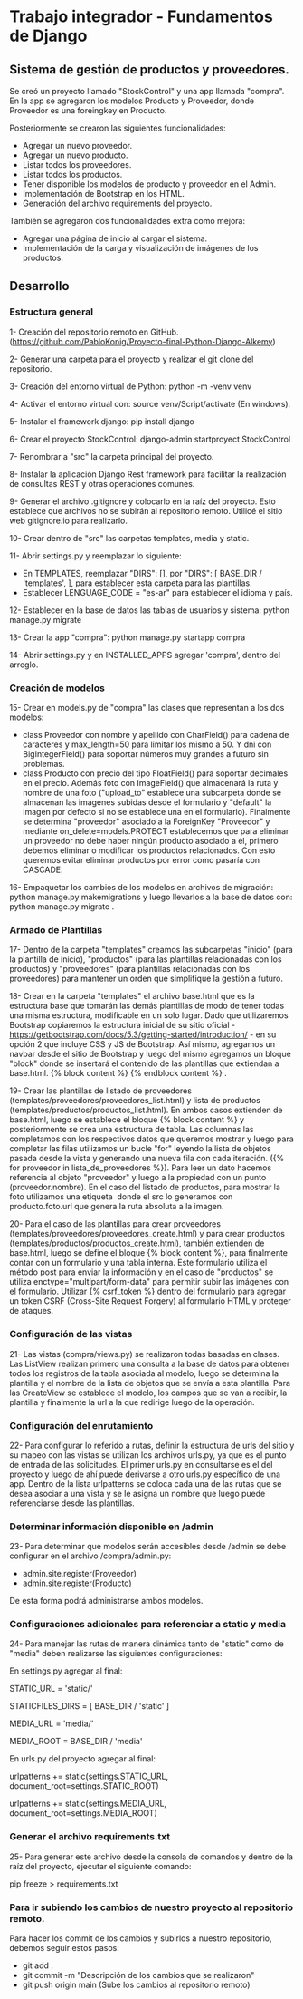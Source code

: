 # Trabajo integrador - Fundamentos de Django

## Sistema de gestión de productos y proveedores.

Se creó un proyecto llamado "StockControl" y una app llamada "compra". En la app se agregaron los modelos Producto y Proveedor, donde Proveedor es una foreingkey en Producto.

Posteriormente se crearon las siguientes funcionalidades:

- Agregar un nuevo proveedor.
- Agregar un nuevo producto.
- Listar todos los proveedores.
- Listar todos los productos.
- Tener disponible los modelos de producto y proveedor en el Admin.
- Implementación de Bootstrap en los HTML.
- Generación del archivo requirements del proyecto.

También se agregaron dos funcionalidades extra como mejora:

- Agregar una página de inicio al cargar el sistema.
- Implementación de la carga y visualización de imágenes de los productos.

## Desarrollo

### Estructura general

1- Creación del repositorio remoto en GitHub. (https://github.com/PabloKonig/Proyecto-final-Python-Django-Alkemy)

2- Generar una carpeta para el proyecto y realizar el git clone del repositorio.

3- Creación del entorno virtual de Python: python -m -venv venv

4- Activar el entorno virtual con: source venv/Script/activate  (En windows).

5- Instalar el framework django: pip install django

6- Crear el proyecto StockControl: django-admin startproyect StockControl

7- Renombrar a "src" la carpeta principal del proyecto.

8- Instalar la aplicación Django Rest framework para facilitar la realización de consultas REST y otras operaciones comunes.

9- Generar el archivo .gitignore y colocarlo en la raíz del proyecto. Esto establece que archivos no se subirán al repositorio remoto. Utilicé el sitio web gitignore.io para realizarlo.

10- Crear dentro de "src" las carpetas templates, media y static.

11- Abrir settings.py y reemplazar lo siguiente:

- En TEMPLATES, reemplazar "DIRS": [], por "DIRS": [ BASE_DIR / 'templates', ], para establecer esta carpeta para las plantillas.
- Establecer LENGUAGE_CODE = "es-ar" para establecer el idioma y país.

12- Establecer en la base de datos las tablas de usuarios y sistema: python manage.py migrate

13- Crear la app "compra": python manage.py startapp compra

14- Abrir settings.py y en INSTALLED_APPS agregar 'compra', dentro del arreglo.

### Creación de modelos

15- Crear en models.py de "compra" las clases que representan a los dos modelos:

- class Proveedor con nombre y apellido con CharField() para cadena de caracteres y max_length=50 para limitar los mismo a 50. Y dni con BigIntegerField() para soportar números muy grandes a futuro sin problemas.
- class Producto con precio del tipo FloatField() para soportar decimales en el precio. Además foto con ImageField() que almacenará la ruta y nombre de una foto ("upload_to" establece una subcarpeta donde se almacenan las imagenes subidas desde el formulario y "default" la imagen por defecto si no se establece una en el formulario). Finalmente se determina "proveedor" asociado a la ForeignKey "Proveedor" y mediante on_delete=models.PROTECT establecemos que para eliminar un proveedor no debe haber ningún producto asociado a él, primero debemos eliminar o modificar los productos relacionados. Con esto queremos evitar eliminar productos por error como pasaría con CASCADE.

16- Empaquetar los cambios de los modelos en archivos de migración: python manage.py makemigrations y luego llevarlos a la base de datos con: python manage.py migrate .

### Armado de Plantillas

17- Dentro de la carpeta "templates" creamos las subcarpetas "inicio" (para la plantilla de inicio), "productos" (para las plantillas relacionadas con los productos) y "proveedores" (para plantillas relacionadas con los proveedores) para mantener un orden que simplifique la gestión a futuro.

18- Crear en la carpeta "templates" el archivo base.html que es la estructura base que tomarán las demás plantillas de modo de tener todas una misma estructura, modificable en un solo lugar. Dado que utilizaremos Bootstrap copiaremos la estructura inicial de su sitio oficial - https://getbootstrap.com/docs/5.3/getting-started/introduction/ - en su opción 2 que incluye CSS y JS de Bootstrap. Así mismo, agregamos un navbar desde el sitio de Bootstrap y luego del mismo agregamos un bloque "block" donde se insertará el contenido de las plantillas que extiendan a base.html. {% block content %} {% endblock content %} .

19- Crear las plantillas de listado de proveedores (templates/proveedores/proveedores_list.html) y lista de productos (templates/productos/productos_list.html). En ambos casos extienden de base.html, luego se establece el bloque {% block content %} y posteriormente se crea una estructura de tabla. Las columnas las completamos con los respectivos datos que queremos mostrar y luego para completar las filas utilizamos un bucle "for" leyendo la lista de objetos pasada desde la vista y generando una nueva fila con cada iteración. ({% for proveedor in lista_de_proveedores %}). Para leer un dato hacemos referencia al objeto "proveedor" y luego a la propiedad con un punto (proveedor.nombre). En el caso del listado de productos, para mostrar la foto utilizamos una etiqueta <img> donde el src lo generamos con producto.foto.url que genera la ruta absoluta a la imagen.

20- Para el caso de las plantillas para crear proveedores (templates/proveedores/proveedores_create.html) y para crear productos (templates/productos/productos_create.html), también extienden de base.html, luego se define el bloque {% block content %}, para finalmente contar con un formulario y una tabla interna. Este formulario utiliza el método post para enviar la información y en el caso de "productos" se utiliza enctype="multipart/form-data" para permitir subir las imágenes con el formulario. Utilizar {% csrf_token %} dentro del formulario para agregar un token CSRF (Cross-Site Request Forgery) al formulario HTML y proteger de ataques.

### Configuración de las vistas

21- Las vistas (compra/views.py) se realizaron todas basadas en clases. Las ListView realizan primero una consulta a la base de datos para obtener todos los registros de la tabla asociada al modelo, luego se determina la plantilla y el nombre de la lista de objetos que se envía a esta plantilla. Para las CreateView se establece el modelo, los campos que se van a recibir, la plantilla y finalmente la url a la que redirige luego de la operación.

### Configuración del enrutamiento

22- Para configurar lo referido a rutas, definir la estructura de urls del sitio y su mapeo con las vistas se utilizan los archivos urls.py, ya que es el punto de entrada de las solicitudes. El primer urls.py en consultarse es el del proyecto y luego de ahí puede derivarse a otro urls.py específico de una app. Dentro de la lista urlpatterns se coloca cada una de las rutas que se desea asociar a una vista y se le asigna un nombre que luego puede referenciarse desde las plantillas.

### Determinar información disponible en /admin

23- Para determinar que modelos serán accesibles desde /admin se debe configurar en el archivo /compra/admin.py:
- admin.site.register(Proveedor)
- admin.site.register(Producto)

De esta forma podrá administrarse ambos modelos.

### Configuraciones adicionales para referenciar a static y media

24- Para manejar las rutas de manera dinámica tanto de "static" como de "media" deben realizarse las siguientes configuraciones:

En settings.py agregar al final:

STATIC_URL = 'static/'

STATICFILES_DIRS = [ BASE_DIR / 'static' ]

MEDIA_URL = 'media/'

MEDIA_ROOT = BASE_DIR / 'media'

En urls.py del proyecto agregar al final:

urlpatterns += static(settings.STATIC_URL, document_root=settings.STATIC_ROOT)

urlpatterns += static(settings.MEDIA_URL, document_root=settings.MEDIA_ROOT)

### Generar el archivo requirements.txt

25- Para generar este archivo desde la consola de comandos y dentro de la raíz del proyecto, ejecutar el siguiente comando:

pip freeze > requirements.txt

### Para ir subiendo los cambios de nuestro proyecto al repositorio remoto.

Para hacer los commit de los cambios y subirlos a nuestro repositorio, debemos seguir estos pasos:

- git add .
- git commit -m "Descripción de los cambios que se realizaron"
- git push origin main (Sube los cambios al repositorio remoto)